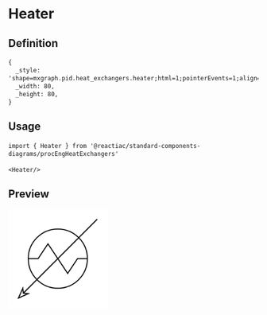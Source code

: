 # Heater

## Definition

```
{
  _style: 'shape=mxgraph.pid.heat_exchangers.heater;html=1;pointerEvents=1;align=center;verticalLabelPosition=bottom;verticalAlign=top;dashed=0;',
  _width: 80,
  _height: 80,
}
```

## Usage

```
import { Heater } from '@reactiac/standard-components-diagrams/procEngHeatExchangers'

<Heater/>
```

## Preview

<img src="./heater.png" width="200"/>
